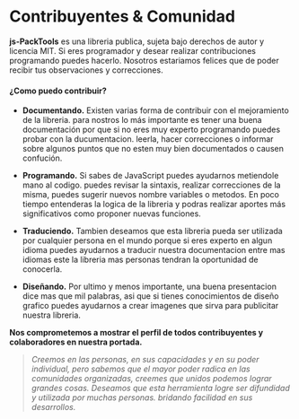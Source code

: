 # Contribuyentes & Comunidad

**js-PackTools** es una libreria publica, sujeta bajo derechos de autor y licencia MIT. Si eres programador y desear realizar contribuciones programando puedes hacerlo. 
Nosotros estariamos felices que de poder recibir tus observaciones y correcciones. 

#### ¿Como puedo contribuir?

- **Documentando.**
Existen varias forma de contribuir con el mejoramiento de la libreria. para nostros lo más importante es tener una buena documentación por que si no 
eres muy experto programando puedes probar con la ducumentacion. leerla, hacer correcciones o informar sobre algunos puntos que no esten muy bien documentados o causen confución.

- **Programando.**
Si sabes de JavaScript puedes ayudarnos metiendole mano al codigo. puedes revisar la sintaxis, realizar correcciones de la misma, puedes sugerir nuevos nombre variables o metodos. 
En poco tiempo entenderas la logica de la libreria y podras realizar aportes más significativos como proponer nuevas funciones.

- **Traduciendo.**
Tambien deseamos que esta libreria pueda ser utilizada por cualquier persona en el mundo porque si eres experto en algun idioma puedes ayudarnos a traducir nuestra documentacion
entre mas idiomas este la libreria mas personas tendran la oportunidad de conocerla. 

- **Diseñando.**
Por ultimo y menos importante, una buena presentacion dice mas que mil palabras, asi que si tienes conocimientos de diseño grafico puedes ayudarnos a crear imagenes 
que sirva para publicitar nuestra libreria. 

**Nos comprometemos a mostrar el perfil de todos contribuyentes y colaboradores en nuestra portada.** 

> *Creemos en las personas, en sus capacidades y en su poder individual, pero sabemos que el mayor poder radica en las comunidades organizadas,
creemes que unidos podemos lograr grandes cosas. Deseamos que esta herramienta logre ser difundidad y utilizada por muchas personas. bridando facilidad en sus desarrollos.*
